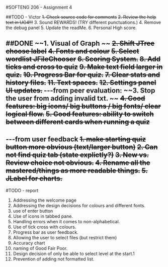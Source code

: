 #SOFTENG 206 - Assignment 4

##TODO - Victor
~~1. Check source code for comments~~
~~2. Review the help text in UG4!!!~~
3. Sound REWARDS! (TRY different punctuations.)
4. Remove the debug panel
5. Update the readMe.
6. Personal High score.


##DONE 
~~1. Visual of Graph ~~
~~2. Shift JTree choose label~~
~~4. Fonts and colour~~
~~5. Select wordlist JFileChooser~~
~~6. Scoring System.~~
~~8. Add ticks and cross to quiz~~
~~9. Make text field larger in quiz.~~
~~10. Progress Bar for quiz.~~
~~7. Clear stats and history files.~~
~~11. Text spaces.~~
~~12. Settings panel UI updates.~~
---from peer evaluation:
~~3. Stop the user from adding invalid txt. ~~
~~4. Good features: big icons/ big buttons / big fonts/ clear logical flow.~~
~~5. Good features: ability to switch between different cards when running a quiz~~
---
---from user feedback
~~1. make starting quiz button more obvious (text/larger button)~~
~~2. Can not find quiz tab (state explictly?)~~
~~3. New vs. Review choice not obvious.~~
~~4. Rename all the mastered/things as more readable things.~~
~~5. JLabel for charts.~~
---


#TODO - report
1. Addressing the welcome page
2. Addressing the design decisions for colours and different fonts.
3. use of enter button
4. Use of icons in tabbed pane. 
5. Handling errors when it comes to non-alphabetical.
6. Use of tick cross with colours.
7. Progress bar as user feedback.
8. Allowing the user to select files (but restrict them)
9. Accuracy chart
10. naming of Good Fair Poor.
11. Design decision of only be able to select level at the start.1
12. Prevention of adding not formatted list.
